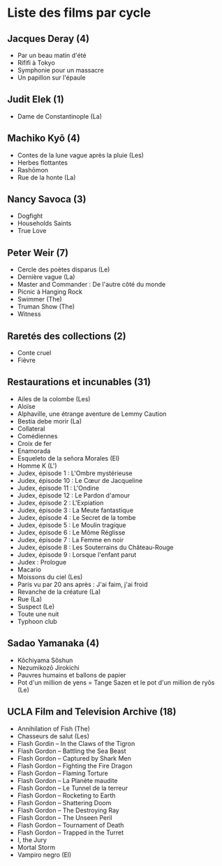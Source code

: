 # Liste des films par cycle

## Jacques Deray (4)

  * Par un beau matin d'été  
  * Rififi à Tokyo  
  * Symphonie pour un massacre  
  * Un papillon sur l'épaule

## Judit Elek (1)

  * Dame de Constantinople (La)

## Machiko Kyō (4)

  * Contes de la lune vague après la pluie (Les)  
  * Herbes flottantes  
  * Rashōmon  
  * Rue de la honte (La)

## Nancy Savoca (3)

  * Dogfight  
  * Households Saints  
  * True Love

## Peter Weir (7)

  * Cercle des poètes disparus (Le)  
  * Dernière vague (La)  
  * Master and Commander : De l'autre côté du monde  
  * Picnic à Hanging Rock  
  * Swimmer (The)  
  * Truman Show (The)  
  * Witness

## Raretés des collections (2)

  * Conte cruel  
  * Fièvre

## Restaurations et incunables (31)

  * Ailes de la colombe (Les)  
  * Aloïse  
  * Alphaville, une étrange aventure de Lemmy Caution  
  * Bestia debe morir (La)  
  * Collateral  
  * Comédiennes  
  * Croix de fer  
  * Enamorada  
  * Esqueleto de la señora Morales (El)  
  * Homme K (L')  
  * Judex, épisode 1 : L'Ombre mystérieuse  
  * Judex, épisode 10 : Le Cœur de Jacqueline  
  * Judex, épisode 11 : L'Ondine  
  * Judex, épisode 12 : Le Pardon d'amour  
  * Judex, épisode 2 : L'Expiation  
  * Judex, épisode 3 : La Meute fantastique  
  * Judex, épisode 4 : Le Secret de la tombe  
  * Judex, épisode 5 : Le Moulin tragique  
  * Judex, épisode 6 : Le Môme Réglisse  
  * Judex, épisode 7 : La Femme en noir  
  * Judex, épisode 8 : Les Souterrains du Château-Rouge  
  * Judex, épisode 9 : Lorsque l'enfant parut  
  * Judex : Prologue  
  * Macario  
  * Moissons du ciel (Les)  
  * Paris vu par 20 ans après : J'ai faim, j'ai froid  
  * Revanche de la créature (La)  
  * Rue (La)  
  * Suspect (Le)  
  * Toute une nuit  
  * Typhoon club

## Sadao Yamanaka (4)

  * Kôchiyama Sôshun  
  * Nezumikozō Jirokichi  
  * Pauvres humains et ballons de papier  
  * Pot d'un million de yens = Tange Sazen et le pot d'un million de ryôs (Le)

## UCLA Film and Television Archive (18)

  * Annihilation of Fish (The)  
  * Chasseurs de salut (Les)  
  * Flash Gordin – In the Claws of the Tigron  
  * Flash Gordon – Battling the Sea Beast  
  * Flash Gordon – Captured by Shark Men  
  * Flash Gordon – Fighting the Fire Dragon  
  * Flash Gordon – Flaming Torture  
  * Flash Gordon – La Planète maudite  
  * Flash Gordon – Le Tunnel de la terreur  
  * Flash Gordon – Rocketing to Earth  
  * Flash Gordon – Shattering Doom  
  * Flash Gordon – The Destroying Ray  
  * Flash Gordon – The Unseen Peril  
  * Flash Gordon – Tournament of Death  
  * Flash Gordon – Trapped in the Turret  
  * I, the Jury  
  * Mortal Storm  
  * Vampiro negro (El)  
